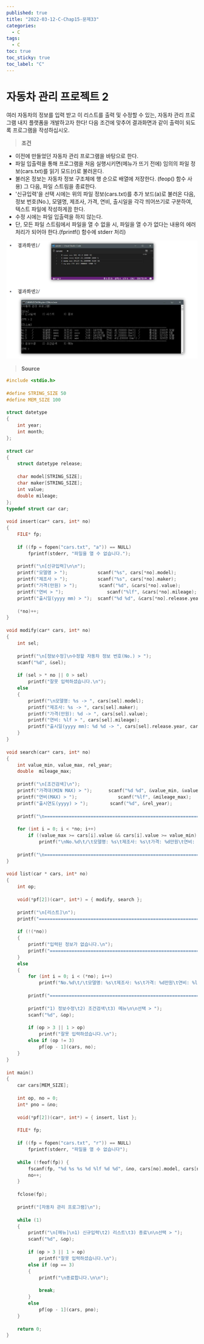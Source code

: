 ```yaml
---
published: true
title: "2022-03-12-C-Chap15-문제33"
categories:
  - C
tags:
  - C
toc: true
toc_sticky: true
toc_label: "C"
---
```


# 자동차 관리 프로젝트 2

여러 자동차의 정보를 입력 받고 이 리스트를 출력 및 수정할 수 있는, 자동차 관리 프로그램 내지 플랫폼을 개발하고자 한다! 다음 조건에 맞추어 결과화면과 같이 출력이 되도록 프로그램을 작성하십시오.

> **조건**

- 이전에 만들었던 자동차 관리 프로그램을 바탕으로 한다.
- 파일 입출력을 통해 프로그램을 처음 실행시키면(메뉴가 뜨기 전에) 임의의 파일 정보(cars.txt)를 읽기 모드(r)로 불러온다.
- 불러온 정보는 자동차 정보 구조체에 행 순으로 배열에 저장한다. (feop() 함수 사용) 그 다음, 파일 스트림을 종료한다.
- '신규입력'을 선택 시에는 위의 파일 정보(cars.txt)를 추가 보드(a)로 불러온 다음, 정보 번호(No.), 모델명, 제조사, 가격, 연비, 출시일을 각각 띄어쓰기로 구분하여, 텍스트 파일에 작성하게끔 한다.
- 수정 시에는 파일 입출력을 하지 않는다.
- 단, 모든 파일 스트림에서 파일을 열 수 없을 시, 파일을 열 수가 없다는 내용의 에러 처리가 되어야 한다.(fprintf() 함수에 stderr 처리)

![image](https://github.com/222SeungHyun/222SeungHyun.github.io/blob/master/_images/%EA%B8%B0%EC%B4%88%ED%94%84%EB%A1%9C%EA%B7%B8%EB%9E%98%EB%B0%8D%2013%EC%9E%A5%20%EC%8B%A4%EC%8A%B5-%EB%AC%B8%EC%A0%9C32-4.png?raw=true)

> **Source**

```C++
#include <stdio.h>

#define STRING_SIZE 50
#define MEM_SIZE 100

struct datetype
{
	int year;
	int month;
};

struct car
{
	struct datetype release;

	char model[STRING_SIZE];
	char maker[STRING_SIZE];
	int value;
	double mileage;
};
typedef struct car car;

void insert(car* cars, int* no)
{
	FILE* fp;

	if ((fp = fopen("cars.txt", "a")) == NULL)
		fprintf(stderr, "파일을 열 수 없습니다.");

	printf("\n[신규입력]\n\n");
	printf("모델명 > ");			scanf("%s", cars[*no].model);
	printf("제조사 > ");			scanf("%s", cars[*no].maker);
	printf("가격(만원) > ");		scanf("%d", &cars[*no].value);
	printf("연비 > ");				scanf("%lf", &cars[*no].mileage);
	printf("출시일(yyyy mm) > ");	scanf("%d %d", &cars[*no].release.year, &cars[*no].release.month);

	(*no)++;
}

void modify(car* cars, int* no)
{
	int sel;

	printf("\n[정보수정]\n수정할 자동차 정보 번호(No.) > ");
	scanf("%d", &sel);

	if (sel > * no || 0 > sel)
		printf("잘못 입력하셨습니다.\n");
	else
	{
		printf("\n모델명: %s -> ", cars[sel].model);											scanf("%s", cars[sel].model);
		printf("제조사: %s -> ", cars[sel].maker);												scanf("%s", cars[sel].maker);
		printf("가격(만원): %d -> ", cars[sel].value);											scanf("%d", &cars[sel].value);
		printf("연비: %lf > ", cars[sel].mileage);												scanf("%lf", &cars[sel].mileage);
		printf("출시일(yyyy mm): %d %d -> ", cars[sel].release.year, cars[sel].release.month);	scanf("%d %d", &cars[sel].release.year, &cars[sel].release.month);
	}
}

void search(car* cars, int* no)
{
	int value_min, value_max, rel_year;
	double  mileage_max;

	printf("\n[조건검색]\n");
	printf("가격대(MIN MAX) > ");		scanf("%d %d", &value_min, &value_max);
	printf("연비(MAX) > ");				scanf("%lf", &mileage_max);
	printf("출시연도(yyyy) > ");		scanf("%d", &rel_year);

	printf("\n=============================================================================================================");

	for (int i = 0; i < *no; i++)
		if ((value_max >= cars[i].value && cars[i].value >= value_min) && (mileage_max >= cars[i].mileage) && (rel_year == cars[i].release.year))
			printf("\nNo.%d\t/\t모델명: %s\t제조사: %s\t가격: %d만원\t연비: %lf (km/l)\t\t출시일: %d년 %d월", i, cars[i].model, cars[i].maker, cars[i].value, cars[i].mileage, cars[i].release.year, cars[i].release.month);

	printf("\n=============================================================================================================\n");
}

void list(car * cars, int* no)
{
	int op;

	void(*pf[2])(car*, int*) = { modify, search };

	printf("\n[리스트]\n");
	printf("=============================================================================================================\n");

	if (!(*no))
	{
		printf("입력된 정보가 없습니다.\n");
		printf("=============================================================================================================\n");
	}
	else
	{
		for (int i = 0; i < (*no); i++)
			printf("No.%d\t/\t모델명: %s\t제조사: %s\t가격: %d만원\t연비: %lf (km/l)\t/\t출시일: %d년 %d월\n", i, cars[i].model, cars[i].maker, cars[i].value, cars[i].mileage, cars[i].release.year, cars[i].release.month);

		printf("=============================================================================================================\n");

		printf("1) 정보수정\t2) 조건검색\t3) 메뉴\n\n선택 > ");
		scanf("%d", &op);

		if (op > 3 || 1 > op)
			printf("잘못 입력하셨습니다.\n");
		else if (op != 3)
			pf[op - 1](cars, no);
	}
}

int main()
{
	car cars[MEM_SIZE];

	int op, no = 0;
	int* pno = &no;

	void(*pf[2])(car*, int*) = { insert, list };

	FILE* fp;

	if ((fp = fopen("cars.txt", "r")) == NULL)
		fprintf(stderr, "파일을 열 수 없습니다");

	while (!feof(fp)) {
		fscanf(fp, "%d %s %s %d %lf %d %d", &no, cars[no].model, cars[no].maker, &cars[no].value, &cars[no].mileage, &cars[no].release.year, &cars[no].release.month);
		no++;
	}

	fclose(fp);

	printf("[자동차 관리 프로그램]\n");

	while (1)
	{
		printf("\n[메뉴]\n1) 신규입력\t2) 리스트\t3) 종료\n\n선택 > ");
		scanf("%d", &op);

		if (op > 3 || 1 > op)
			printf("잘못 입력하셨습니다.\n");
		else if (op == 3)
		{
			printf("\n종료합니다.\n\n");

			break;
		}
		else
			pf[op - 1](cars, pno);
	}

	return 0;
}
```
